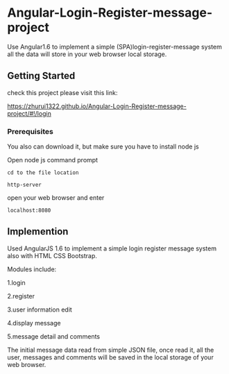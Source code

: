 # Angular-Login-Register-message-project
Use Angular1.6 to implement a simple (SPA)login-register-message system 
all the data will store in your web browser local storage.


## Getting Started
check this project please visit this link: 

https://zhurui1322.github.io/Angular-Login-Register-message-project/#!/login


### Prerequisites
You also can download it, but make sure you have to install node js

Open node js command prompt

    cd to the file location
    
    http-server

open your web browser and enter

    localhost:8080
    
## Implemention
Used AngularJS 1.6 to implement a simple login register message system
also with HTML CSS Bootstrap.

Modules include: 

1.login

2.register

3.user information edit

4.display message

5.message detail and comments

The initial message data read from simple JSON file, once read it, all the user, messages and comments will be saved in the local storage of your web browser.
